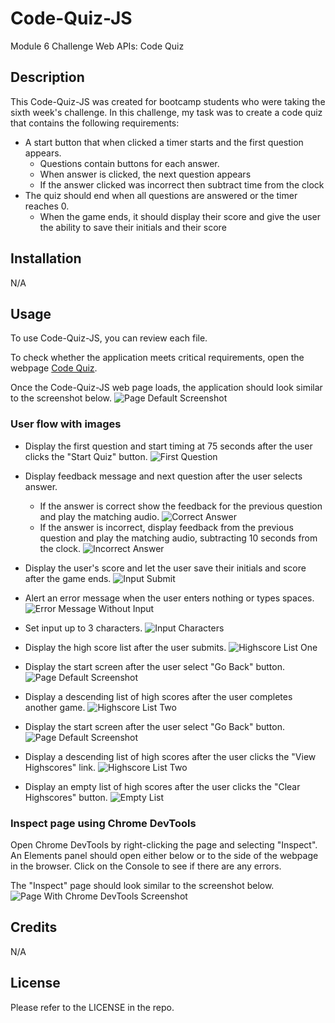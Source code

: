 # Code-Quiz-JS
Module 6 Challenge Web APIs: Code Quiz

## Description 

This Code-Quiz-JS was created for bootcamp students who were taking the sixth week's challenge. In this challenge, my task was to create a code quiz that contains the following requirements:

* A start button that when clicked a timer starts and the first question appears. 
  * Questions contain buttons for each answer.
  * When answer is clicked, the next question appears
  * If the answer clicked was incorrect then subtract time from the clock
* The quiz should end when all questions are answered or the timer reaches 0.
  * When the game ends, it should display their score and give the user the ability to save their initials and their score

## Installation

N/A

## Usage 

To use Code-Quiz-JS,  you can review each file. 

To check whether the application meets critical requirements, open the webpage [Code Quiz](https://qingh2o.github.io/Code-Quiz-JS/). 

Once the Code-Quiz-JS web page loads, the application should look similar to the screenshot below.
![Page Default Screenshot](./screenshots/default_screen.png)
### User flow with images

* Display the first question and start timing at 75 seconds after the user clicks the "Start Quiz" button.
![First Question](./screenshots/first_question.png)
* Display feedback message and next question after the user selects answer.

    * If the answer is correct show the feedback for the previous question and play the matching audio.
    ![Correct Answer](./screenshots/correct_answer.png)
    * If the answer is incorrect, display feedback from the previous question and play the matching audio, subtracting 10 seconds from the clock.
    ![Incorrect Answer](./screenshots/incorrect_answer.png)
* Display the user's score and let the user save their initials and score after the game ends.
![Input Submit](./screenshots/input_submit.png)
* Alert an error message when the user enters nothing or types spaces.
![Error Message Without Input](./screenshots/error_no_input.png)
* Set input up to 3 characters.
![Input Characters](./screenshots/input_characters.png)
* Display the high score list after the user submits.
![Highscore List One](./screenshots/highscore_screen_one.png)
* Display the start screen after the user select "Go Back" button.
![Page Default Screenshot](./screenshots/default_screen.png)
* Display a descending list of high scores after the user completes another game.
![Highscore List Two](./screenshots/highscore_screen_two.png)
* Display the start screen after the user select "Go Back" button.
![Page Default Screenshot](./screenshots/default_screen.png)
* Display a descending list of high scores after the user clicks the "View Highscores" link.
![Highscore List Two](./screenshots/highscore_screen_two.png)
* Display an empty list of high scores after the user clicks the "Clear Highscores" button.
![Empty List](./screenshots/clear_highscores.png)
### Inspect page using Chrome DevTools

Open Chrome DevTools by right-clicking the page and selecting "Inspect". An Elements panel should open either below or to the side of the webpage in the browser. Click on the Console to see if there are any errors.

The "Inspect" page should look similar to the screenshot below.
![Page With Chrome DevTools Screenshot](./screenshots/inspect_page_dev.png)

## Credits

N/A

## License

Please refer to the LICENSE in the repo.
